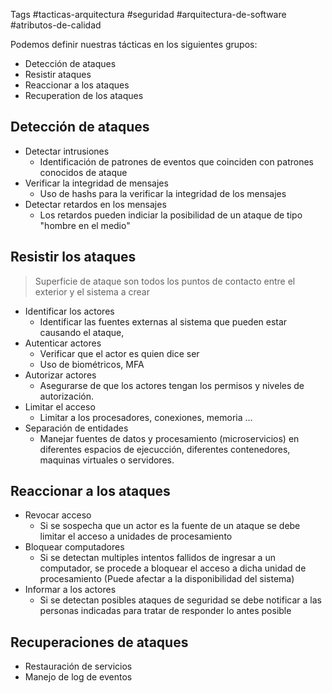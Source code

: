Tags #tacticas-arquitectura #seguridad #arquitectura-de-software #atributos-de-calidad 

Podemos definir nuestras tácticas en los siguientes grupos: 
- Detección de ataques
- Resistir ataques
- Reaccionar a los ataques
- Recuperation de los ataques

## Detección de ataques
- Detectar intrusiones
	- Identificación de patrones de eventos que coinciden con patrones conocidos de ataque
-  Verificar la integridad de mensajes
	- Uso de hashs para la verificar la integridad de los mensajes
- Detectar retardos en los mensajes
	- Los retardos pueden indiciar la posibilidad de un ataque de tipo "hombre en el medio"

## Resistir los ataques
> Superficie de ataque son todos los puntos de contacto entre el exterior y el sistema a crear

- Identificar los actores
	- Identificar las fuentes externas al sistema que pueden estar causando el ataque,
- Autenticar actores
	- Verificar que el actor es quien dice ser
	- Uso de biométricos, MFA
- Autorizar actores
	- Asegurarse de que los actores tengan los permisos y niveles de autorización.
- Limitar el acceso
	- Limitar a los procesadores, conexiones, memoria …
- Separación de entidades
	- Manejar fuentes de datos y procesamiento (microservicios) en diferentes espacios de ejecucción, diferentes contenedores, maquinas virtuales o servidores.


## Reaccionar a los ataques
- Revocar acceso
	- Si se sospecha que un actor es la fuente de un ataque se debe limitar el acceso a unidades de procesamiento
- Bloquear computadores
	- Si se detectan multiples intentos fallidos de ingresar a un computador, se procede a bloquear el acceso a dicha unidad de procesamiento (Puede afectar a la disponibilidad del sistema)
- Informar a los actores
	- Si se detectan posibles ataques de seguridad se debe notificar a las personas indicadas para tratar de responder lo antes posible 

## Recuperaciones de ataques
- Restauración de servicios
- Manejo de log de eventos